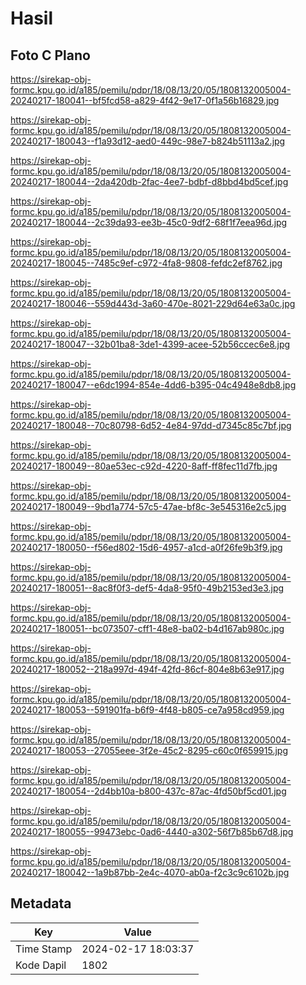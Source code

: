 # Hasil

## Foto C Plano

https://sirekap-obj-formc.kpu.go.id/a185/pemilu/pdpr/18/08/13/20/05/1808132005004-20240217-180041--bf5fcd58-a829-4f42-9e17-0f1a56b16829.jpg

https://sirekap-obj-formc.kpu.go.id/a185/pemilu/pdpr/18/08/13/20/05/1808132005004-20240217-180043--f1a93d12-aed0-449c-98e7-b824b51113a2.jpg

https://sirekap-obj-formc.kpu.go.id/a185/pemilu/pdpr/18/08/13/20/05/1808132005004-20240217-180044--2da420db-2fac-4ee7-bdbf-d8bbd4bd5cef.jpg

https://sirekap-obj-formc.kpu.go.id/a185/pemilu/pdpr/18/08/13/20/05/1808132005004-20240217-180044--2c39da93-ee3b-45c0-9df2-68f1f7eea96d.jpg

https://sirekap-obj-formc.kpu.go.id/a185/pemilu/pdpr/18/08/13/20/05/1808132005004-20240217-180045--7485c9ef-c972-4fa8-9808-fefdc2ef8762.jpg

https://sirekap-obj-formc.kpu.go.id/a185/pemilu/pdpr/18/08/13/20/05/1808132005004-20240217-180046--559d443d-3a60-470e-8021-229d64e63a0c.jpg

https://sirekap-obj-formc.kpu.go.id/a185/pemilu/pdpr/18/08/13/20/05/1808132005004-20240217-180047--32b01ba8-3de1-4399-acee-52b56ccec6e8.jpg

https://sirekap-obj-formc.kpu.go.id/a185/pemilu/pdpr/18/08/13/20/05/1808132005004-20240217-180047--e6dc1994-854e-4dd6-b395-04c4948e8db8.jpg

https://sirekap-obj-formc.kpu.go.id/a185/pemilu/pdpr/18/08/13/20/05/1808132005004-20240217-180048--70c80798-6d52-4e84-97dd-d7345c85c7bf.jpg

https://sirekap-obj-formc.kpu.go.id/a185/pemilu/pdpr/18/08/13/20/05/1808132005004-20240217-180049--80ae53ec-c92d-4220-8aff-ff8fec11d7fb.jpg

https://sirekap-obj-formc.kpu.go.id/a185/pemilu/pdpr/18/08/13/20/05/1808132005004-20240217-180049--9bd1a774-57c5-47ae-bf8c-3e545316e2c5.jpg

https://sirekap-obj-formc.kpu.go.id/a185/pemilu/pdpr/18/08/13/20/05/1808132005004-20240217-180050--f56ed802-15d6-4957-a1cd-a0f26fe9b3f9.jpg

https://sirekap-obj-formc.kpu.go.id/a185/pemilu/pdpr/18/08/13/20/05/1808132005004-20240217-180051--8ac8f0f3-def5-4da8-95f0-49b2153ed3e3.jpg

https://sirekap-obj-formc.kpu.go.id/a185/pemilu/pdpr/18/08/13/20/05/1808132005004-20240217-180051--bc073507-cff1-48e8-ba02-b4d167ab980c.jpg

https://sirekap-obj-formc.kpu.go.id/a185/pemilu/pdpr/18/08/13/20/05/1808132005004-20240217-180052--218a997d-494f-42fd-86cf-804e8b63e917.jpg

https://sirekap-obj-formc.kpu.go.id/a185/pemilu/pdpr/18/08/13/20/05/1808132005004-20240217-180053--591901fa-b6f9-4f48-b805-ce7a958cd959.jpg

https://sirekap-obj-formc.kpu.go.id/a185/pemilu/pdpr/18/08/13/20/05/1808132005004-20240217-180053--27055eee-3f2e-45c2-8295-c60c0f659915.jpg

https://sirekap-obj-formc.kpu.go.id/a185/pemilu/pdpr/18/08/13/20/05/1808132005004-20240217-180054--2d4bb10a-b800-437c-87ac-4fd50bf5cd01.jpg

https://sirekap-obj-formc.kpu.go.id/a185/pemilu/pdpr/18/08/13/20/05/1808132005004-20240217-180055--99473ebc-0ad6-4440-a302-56f7b85b67d8.jpg

https://sirekap-obj-formc.kpu.go.id/a185/pemilu/pdpr/18/08/13/20/05/1808132005004-20240217-180042--1a9b87bb-2e4c-4070-ab0a-f2c3c9c6102b.jpg


## Metadata

| Key        | Value               |
| ---------- | ------------------- |
| Time Stamp | 2024-02-17 18:03:37 |
| Kode Dapil | 1802                |



